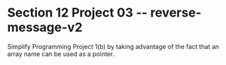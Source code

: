 # Section 12 Project 03 -- reverse-message-v2

Simplify Programming Project 1(b) by taking advantage of the fact that an array name can be used as a pointer.
